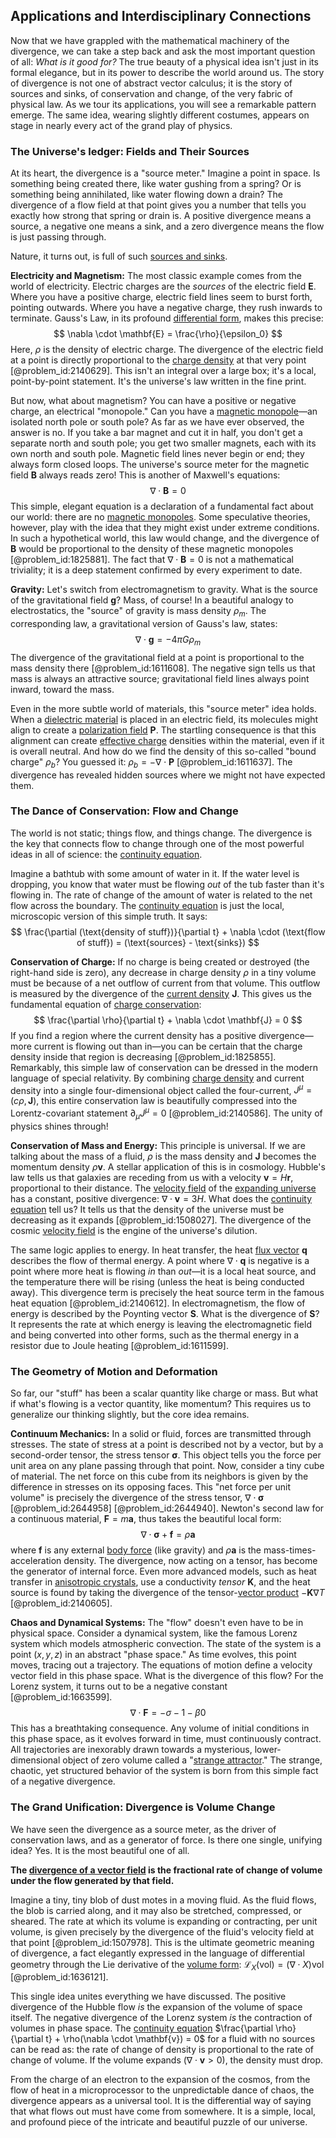 ## Applications and Interdisciplinary Connections

Now that we have grappled with the mathematical machinery of the divergence, we can take a step back and ask the most important question of all: *What is it good for?* The true beauty of a physical idea isn't just in its formal elegance, but in its power to describe the world around us. The story of divergence is not one of abstract vector calculus; it is the story of sources and sinks, of conservation and change, of the very fabric of physical law. As we tour its applications, you will see a remarkable pattern emerge. The same idea, wearing slightly different costumes, appears on stage in nearly every act of the grand play of physics.

### The Universe's ledger: Fields and Their Sources

At its heart, the divergence is a "source meter." Imagine a point in space. Is something being created there, like water gushing from a spring? Or is something being annihilated, like water flowing down a drain? The divergence of a flow field at that point gives you a number that tells you exactly how strong that spring or drain is. A positive divergence means a source, a negative one means a sink, and a zero divergence means the flow is just passing through.

Nature, it turns out, is full of such [sources and sinks](@article_id:262611).

**Electricity and Magnetism:** The most classic example comes from the world of electricity. Electric charges are the *sources* of the electric field $\mathbf{E}$. Where you have a positive charge, electric field lines seem to burst forth, pointing outwards. Where you have a negative charge, they rush inwards to terminate. Gauss's Law, in its profound [differential form](@article_id:173531), makes this precise:
$$
\nabla \cdot \mathbf{E} = \frac{\rho}{\epsilon_0}
$$
Here, $\rho$ is the density of electric charge. The divergence of the electric field at a point is directly proportional to the [charge density](@article_id:144178) at that very point [@problem_id:2140629]. This isn't an integral over a large box; it's a local, point-by-point statement. It's the universe's law written in the fine print.

But now, what about magnetism? You can have a positive or negative charge, an electrical "monopole." Can you have a [magnetic monopole](@article_id:148635)—an isolated north pole or south pole? As far as we have ever observed, the answer is no. If you take a bar magnet and cut it in half, you don't get a separate north and south pole; you get two smaller magnets, each with its own north and south pole. Magnetic field lines never begin or end; they always form closed loops. The universe's source meter for the magnetic field $\mathbf{B}$ always reads zero! This is another of Maxwell's equations:
$$
\nabla \cdot \mathbf{B} = 0
$$
This simple, elegant equation is a declaration of a fundamental fact about our world: there are no [magnetic monopoles](@article_id:142323). Some speculative theories, however, play with the idea that they might exist under extreme conditions. In such a hypothetical world, this law would change, and the divergence of $\mathbf{B}$ would be proportional to the density of these magnetic monopoles [@problem_id:1825881]. The fact that $\nabla \cdot \mathbf{B} = 0$ is not a mathematical triviality; it is a deep statement confirmed by every experiment to date.

**Gravity:** Let's switch from electromagnetism to gravity. What is the source of the gravitational field $\mathbf{g}$? Mass, of course! In a beautiful analogy to electrostatics, the "source" of gravity is mass density $\rho_m$. The corresponding law, a gravitational version of Gauss's law, states:
$$
\nabla \cdot \mathbf{g} = -4\pi G \rho_m
$$
The divergence of the gravitational field at a point is proportional to the mass density there [@problem_id:1611608]. The negative sign tells us that mass is always an attractive source; gravitational field lines always point inward, toward the mass.

Even in the more subtle world of materials, this "source meter" idea holds. When a [dielectric material](@article_id:194204) is placed in an electric field, its molecules might align to create a [polarization field](@article_id:197123) $\mathbf{P}$. The startling consequence is that this alignment can create [effective charge](@article_id:190117) densities within the material, even if it is overall neutral. And how do we find the density of this so-called "bound charge" $\rho_b$? You guessed it: $\rho_b = - \nabla \cdot \mathbf{P}$ [@problem_id:1611637]. The divergence has revealed hidden sources where we might not have expected them.

### The Dance of Conservation: Flow and Change

The world is not static; things flow, and things change. The divergence is the key that connects flow to change through one of the most powerful ideas in all of science: the [continuity equation](@article_id:144748).

Imagine a bathtub with some amount of water in it. If the water level is dropping, you know that water must be flowing *out* of the tub faster than it's flowing in. The rate of change of the amount of water is related to the net flow across the boundary. The [continuity equation](@article_id:144748) is just the local, microscopic version of this simple truth. It says:
$$
\frac{\partial (\text{density of stuff})}{\partial t} + \nabla \cdot (\text{flow of stuff}) = (\text{sources} - \text{sinks})
$$

**Conservation of Charge:** If no charge is being created or destroyed (the right-hand side is zero), any decrease in charge density $\rho$ in a tiny volume must be because of a net outflow of current from that volume. This outflow is measured by the divergence of the [current density](@article_id:190196) $\mathbf{J}$. This gives us the fundamental equation of [charge conservation](@article_id:151345):
$$
\frac{\partial \rho}{\partial t} + \nabla \cdot \mathbf{J} = 0
$$
If you find a region where the current density has a positive divergence—more current is flowing out than in—you can be certain that the charge density inside that region is decreasing [@problem_id:1825855]. Remarkably, this simple law of conservation can be dressed in the modern language of special relativity. By combining [charge density](@article_id:144178) and current density into a single four-dimensional object called the four-current, $J^\mu = (c\rho, \mathbf{J})$, this entire conservation law is beautifully compressed into the Lorentz-covariant statement $\partial_\mu J^\mu = 0$ [@problem_id:2140586]. The unity of physics shines through!

**Conservation of Mass and Energy:** This principle is universal. If we are talking about the mass of a fluid, $\rho$ is the mass density and $\mathbf{J}$ becomes the momentum density $\rho\mathbf{v}$. A stellar application of this is in cosmology. Hubble's law tells us that galaxies are receding from us with a velocity $\mathbf{v} = H\mathbf{r}$, proportional to their distance. The [velocity field](@article_id:270967) of the [expanding universe](@article_id:160948) has a constant, positive divergence: $\nabla \cdot \mathbf{v} = 3H$. What does the [continuity equation](@article_id:144748) tell us? It tells us that the density of the universe must be decreasing as it expands [@problem_id:1508027]. The divergence of the cosmic [velocity field](@article_id:270967) is the engine of the universe's dilution.

The same logic applies to energy. In heat transfer, the heat [flux vector](@article_id:273083) $\mathbf{q}$ describes the flow of thermal energy. A point where $\nabla \cdot \mathbf{q}$ is negative is a point where more heat is flowing *in* than *out*—it is a local heat source, and the temperature there will be rising (unless the heat is being conducted away). This divergence term is precisely the heat source term in the famous heat equation [@problem_id:2140612]. In electromagnetism, the flow of energy is described by the Poynting vector $\mathbf{S}$. What is the divergence of $\mathbf{S}$? It represents the rate at which energy is leaving the electromagnetic field and being converted into other forms, such as the thermal energy in a resistor due to Joule heating [@problem_id:1611599].

### The Geometry of Motion and Deformation

So far, our "stuff" has been a scalar quantity like charge or mass. But what if what's flowing is a vector quantity, like momentum? This requires us to generalize our thinking slightly, but the core idea remains.

**Continuum Mechanics:** In a solid or fluid, forces are transmitted through stresses. The state of stress at a point is described not by a vector, but by a second-order tensor, the stress tensor $\boldsymbol{\sigma}$. This object tells you the force per unit area on any plane passing through that point. Now, consider a tiny cube of material. The net force on this cube from its neighbors is given by the difference in stresses on its opposing faces. This "net force per unit volume" is precisely the divergence of the stress tensor, $\nabla \cdot \boldsymbol{\sigma}$ [@problem_id:2644958] [@problem_id:2644940]. Newton's second law for a continuous material, $\mathbf{F}=m\mathbf{a}$, thus takes the beautiful local form:
$$
\nabla \cdot \boldsymbol{\sigma} + \mathbf{f} = \rho \mathbf{a}
$$
where $\mathbf{f}$ is any external [body force](@article_id:183949) (like gravity) and $\rho\mathbf{a}$ is the mass-times-acceleration density. The divergence, now acting on a tensor, has become the generator of internal force. Even more advanced models, such as heat transfer in [anisotropic crystals](@article_id:192840), use a conductivity *tensor* $\mathbf{K}$, and the heat source is found by taking the divergence of the tensor-[vector product](@article_id:156178) $-\mathbf{K}\nabla T$ [@problem_id:2140605].

**Chaos and Dynamical Systems:** The "flow" doesn't even have to be in physical space. Consider a dynamical system, like the famous Lorenz system which models atmospheric convection. The state of the system is a point $(x, y, z)$ in an abstract "phase space." As time evolves, this point moves, tracing out a trajectory. The equations of motion define a velocity vector field in this phase space. What is the divergence of this flow? For the Lorenz system, it turns out to be a negative constant [@problem_id:1663599].
$$
\nabla \cdot \mathbf{F} = -\sigma - 1 - \beta  0
$$
This has a breathtaking consequence. Any volume of initial conditions in this phase space, as it evolves forward in time, must continuously contract. All trajectories are inexorably drawn towards a mysterious, lower-dimensional object of zero volume called a "[strange attractor](@article_id:140204)." The strange, chaotic, yet structured behavior of the system is born from this simple fact of a negative divergence.

### The Grand Unification: Divergence is Volume Change

We have seen the divergence as a source meter, as the driver of conservation laws, and as a generator of force. Is there one single, unifying idea? Yes. It is the most beautiful one of all.

**The [divergence of a vector field](@article_id:135848) is the fractional rate of change of volume under the flow generated by that field.**

Imagine a tiny, tiny blob of dust motes in a moving fluid. As the fluid flows, the blob is carried along, and it may also be stretched, compressed, or sheared. The rate at which its volume is expanding or contracting, per unit volume, is given precisely by the divergence of the fluid's velocity field at that point [@problem_id:1507978]. This is the ultimate geometric meaning of divergence, a fact elegantly expressed in the language of differential geometry through the Lie derivative of the [volume form](@article_id:161290): $\mathcal{L}_X(\text{vol}) = (\nabla \cdot X)\text{vol}$ [@problem_id:1636121].

This single idea unites everything we have discussed. The positive divergence of the Hubble flow *is* the expansion of the volume of space itself. The negative divergence of the Lorenz system *is* the contraction of volumes in phase space. The [continuity equation](@article_id:144748) $\frac{\partial \rho}{\partial t} + \rho(\nabla \cdot \mathbf{v}) = 0$ for a fluid with no sources can be read as: the rate of change of density is proportional to the rate of change of volume. If the volume expands ($\nabla \cdot \mathbf{v} > 0$), the density must drop.

From the charge of an electron to the expansion of the cosmos, from the flow of heat in a microprocessor to the unpredictable dance of chaos, the divergence appears as a universal tool. It is the differential way of saying that what flows out must have come from somewhere. It is a simple, local, and profound piece of the intricate and beautiful puzzle of our universe.